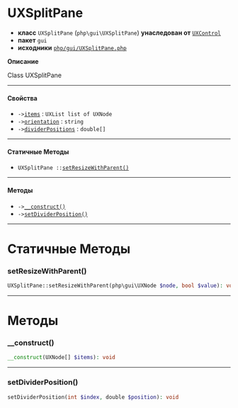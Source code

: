# UXSplitPane

- **класс** `UXSplitPane` (`php\gui\UXSplitPane`) **унаследован от** [`UXControl`](https://github.com/jphp-compiler/jphp/blob/master/exts/jphp-gui-ext/api-docs/classes/php/gui/UXControl.ru.md)
- **пакет** `gui`
- **исходники** [`php/gui/UXSplitPane.php`](./src/main/resources/JPHP-INF/sdk/php/gui/UXSplitPane.php)

**Описание**

Class UXSplitPane

---

#### Свойства

- `->`[`items`](#prop-items) : `UXList list of UXNode`
- `->`[`orientation`](#prop-orientation) : `string`
- `->`[`dividerPositions`](#prop-dividerpositions) : `double[]`

---

#### Статичные Методы

- `UXSplitPane ::`[`setResizeWithParent()`](#method-setresizewithparent)

---

#### Методы

- `->`[`__construct()`](#method-__construct)
- `->`[`setDividerPosition()`](#method-setdividerposition)

---
# Статичные Методы

<a name="method-setresizewithparent"></a>

### setResizeWithParent()
```php
UXSplitPane::setResizeWithParent(php\gui\UXNode $node, bool $value): void
```

---
# Методы

<a name="method-__construct"></a>

### __construct()
```php
__construct(UXNode[] $items): void
```

---

<a name="method-setdividerposition"></a>

### setDividerPosition()
```php
setDividerPosition(int $index, double $position): void
```